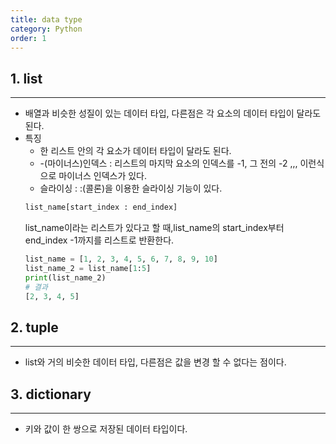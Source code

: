 ```yaml
---
title: data type
category: Python
order: 1
---
```

## 1. list
- - -
- 배열과 비슷한 성질이 있는 데이터 타입, 다른점은 각 요소의 데이터 타입이 달라도 된다.
- 특징
  - 한 리스트 안의 각 요소가 데이터 타입이 달라도 된다. 
  - -(마이너스)인덱스 : 리스트의 마지막 요소의 인덱스를 -1, 그 전의 -2 ,,, 이런식으로 마이너스 인덱스가 있다.
  - 슬라이싱 : :(콜론)을 이용한 슬라이싱 기능이 있다.
  ```python
  list_name[start_index : end_index] 
  ```
  list_name이라는 리스트가 있다고 할 때,list_name의 start_index부터 end_index -1까지를 리스트로 반환한다.
  ```python                    
  list_name = [1, 2, 3, 4, 5, 6, 7, 8, 9, 10]
  list_name_2 = list_name[1:5]
  print(list_name_2)
  # 결과 
  [2, 3, 4, 5]
  ```

## 2. tuple
- - -
  - list와 거의 비슷한 데이터 타입, 다른점은 값을 변경 할 수 없다는 점이다.

## 3. dictionary
- - -  
  - 키와 값이 한 쌍으로 저장된 데이터 타입이다.
    